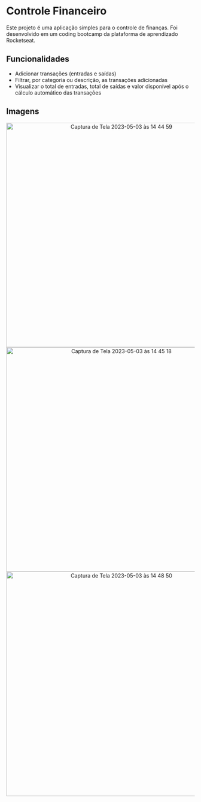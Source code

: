 # Controle Financeiro

Este projeto é uma aplicação simples para o controle de finanças. Foi desenvolvido em um coding bootcamp da plataforma de aprendizado Rocketseat.

## Funcionalidades

- Adicionar transações (entradas e saídas)
- Filtrar, por categoria ou descrição, as transações adicionadas
- Visualizar o total de entradas, total de saídas e valor disponível após o cálculo automático das transações

## Imagens
<div align="center">
  <img width="600" alt="Captura de Tela 2023-05-03 às 14 44 59" src="https://user-images.githubusercontent.com/107209192/236006748-3a13b2c3-c7a5-4044-a331-f93bc5567727.png">
</div>

<div align="center">
  <img width="600" alt="Captura de Tela 2023-05-03 às 14 45 18" src="https://user-images.githubusercontent.com/107209192/236007869-ede05f34-7fe3-4a82-bb49-a88589d1e9d6.png">
</div>

<div align="center">
  <img width="600" alt="Captura de Tela 2023-05-03 às 14 48 50" src="https://user-images.githubusercontent.com/107209192/236008040-ef03f133-4d74-498b-a8bc-4f9686f18bb2.png">
</div>
